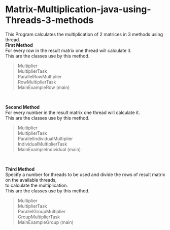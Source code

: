 # Matrix-Multiplication-java-using-Threads-3-methods
This Program calculates the multiplication of 2 matrices in 3 methods using thread.<br/>
**First Method**<br/>
For every row in the result matrix one thread will calculate it.<br/>
This are the classes use by this method.<br/>
>Multiplier<br/>
>MultiplierTask<br/>
>ParallelRowMultiplier<br/>
>RowMultiplierTask<br/>
>MainExampleRow  (main)<br/>
<br/>

**Second Method**<br/>
For every number in the result matrix one thread will calculate it.<br/>
This are the classes use by this method.<br/>
>Multiplier<br/>
>MultiplierTask<br/>
>ParallelIndividualMultiplier<br/>
>IndividualMultiplierTask<br/>
>MainExampleIndividual  (main)<br/>
<br/>

**Third Method**<br/>
Specify a number for threads to be used and divide the rows of result matrix on the available threads,<br/>
to calculate the multiplication.<br/>
This are the classes use by this method.<br/>
>Multiplier<br/>
>MultiplierTask<br/>
>ParallelGroupMultiplier<br/>
>GroupMultiplierTask<br/>
>MainExampleGroup (main)<br/>
